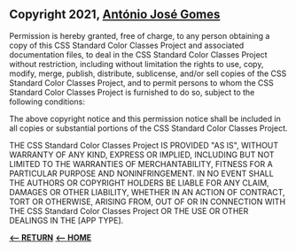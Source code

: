 ## Copyright 2021, [Ant&oacute;nio Jos&eacute; Gomes](https://www.linkedin.com/in/ajffg1024)


Permission is hereby granted, free of charge, to any person obtaining a copy of this CSS Standard Color Classes Project and associated documentation files, to deal in the CSS Standard Color Classes Project without restriction, including without limitation the rights to use, copy, modify, merge, publish, distribute, sublicense, and/or sell copies of the CSS Standard Color Classes Project, and to permit persons to whom the CSS Standard Color Classes Project is furnished to do so, subject to the following conditions:

The above copyright notice and this permission notice shall be included in all copies or substantial portions of the CSS Standard Color Classes Project.

THE CSS Standard Color Classes Project IS PROVIDED "AS IS", WITHOUT WARRANTY OF ANY KIND, EXPRESS OR IMPLIED, INCLUDING BUT NOT LIMITED TO THE WARRANTIES OF MERCHANTABILITY, FITNESS FOR A PARTICULAR PURPOSE AND NONINFRINGEMENT. IN NO EVENT SHALL THE AUTHORS OR COPYRIGHT HOLDERS BE LIABLE FOR ANY CLAIM, DAMAGES OR OTHER LIABILITY, WHETHER IN AN ACTION OF CONTRACT, TORT OR OTHERWISE, ARISING FROM, OUT OF OR IN CONNECTION WITH THE CSS Standard Color Classes Project OR THE USE OR OTHER DEALINGS IN THE [APP TYPE].

[**<-- RETURN**](https://projects.microverse.datanet-pt.net/CSS-standard-color-classes/README.html)
[**<-- HOME**](https://projects.microverse.datanet-pt.net/CSS-standard-color-classes/)